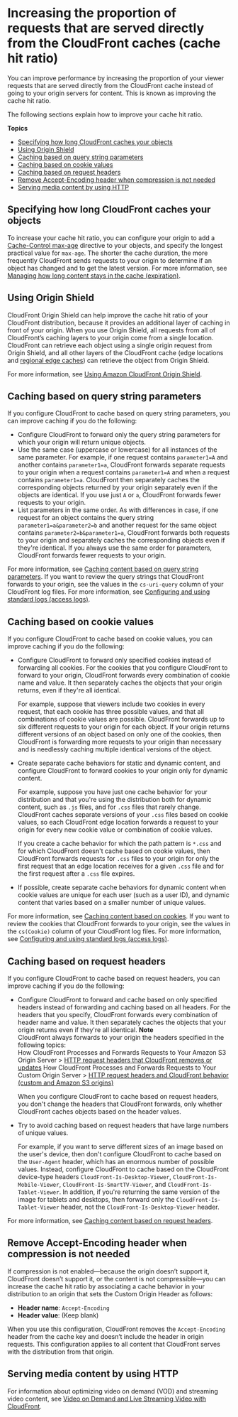 # Increasing the proportion of requests that are served directly from the CloudFront caches \(cache hit ratio\)<a name="cache-hit-ratio"></a>

You can improve performance by increasing the proportion of your viewer requests that are served directly from the CloudFront cache instead of going to your origin servers for content\. This is known as improving the cache hit ratio\.

The following sections explain how to improve your cache hit ratio\.

**Topics**
+ [Specifying how long CloudFront caches your objects](#cache-hit-ratio-duration)
+ [Using Origin Shield](#cache-hit-ratio-use-origin-shield)
+ [Caching based on query string parameters](#cache-hit-ratio-query-string-parameters)
+ [Caching based on cookie values](#cache-hit-ratio-cookies)
+ [Caching based on request headers](#cache-hit-ratio-request-headers)
+ [Remove Accept\-Encoding header when compression is not needed](#cache-hit-ratio-remove-accept-encoding)
+ [Serving media content by using HTTP](#cache-hit-ratio-http-streaming)

## Specifying how long CloudFront caches your objects<a name="cache-hit-ratio-duration"></a>

To increase your cache hit ratio, you can configure your origin to add a [Cache\-Control max\-age](https://developer.mozilla.org/en-US/docs/Web/HTTP/Headers/Cache-Control) directive to your objects, and specify the longest practical value for `max-age`\. The shorter the cache duration, the more frequently CloudFront sends requests to your origin to determine if an object has changed and to get the latest version\. For more information, see [Managing how long content stays in the cache \(expiration\)](Expiration.md)\.

## Using Origin Shield<a name="cache-hit-ratio-use-origin-shield"></a>

CloudFront Origin Shield can help improve the cache hit ratio of your CloudFront distribution, because it provides an additional layer of caching in front of your origin\. When you use Origin Shield, all requests from all of CloudFront’s caching layers to your origin come from a single location\. CloudFront can retrieve each object using a single origin request from Origin Shield, and all other layers of the CloudFront cache \(edge locations and [regional edge caches](HowCloudFrontWorks.md#CloudFrontRegionaledgecaches)\) can retrieve the object from Origin Shield\.

For more information, see [Using Amazon CloudFront Origin Shield](origin-shield.md)\.

## Caching based on query string parameters<a name="cache-hit-ratio-query-string-parameters"></a>

If you configure CloudFront to cache based on query string parameters, you can improve caching if you do the following:
+ Configure CloudFront to forward only the query string parameters for which your origin will return unique objects\.
+ Use the same case \(uppercase or lowercase\) for all instances of the same parameter\. For example, if one request contains `parameter1=A` and another contains `parameter1=a`, CloudFront forwards separate requests to your origin when a request contains `parameter1=A` and when a request contains `parameter1=a`\. CloudFront then separately caches the corresponding objects returned by your origin separately even if the objects are identical\. If you use just `A` or `a`, CloudFront forwards fewer requests to your origin\.
+ List parameters in the same order\. As with differences in case, if one request for an object contains the query string `parameter1=a&parameter2=b` and another request for the same object contains `parameter2=b&parameter1=a`, CloudFront forwards both requests to your origin and separately caches the corresponding objects even if they're identical\. If you always use the same order for parameters, CloudFront forwards fewer requests to your origin\.

For more information, see [Caching content based on query string parameters](QueryStringParameters.md)\. If you want to review the query strings that CloudFront forwards to your origin, see the values in the `cs-uri-query` column of your CloudFront log files\. For more information, see [Configuring and using standard logs \(access logs\)](AccessLogs.md)\.

## Caching based on cookie values<a name="cache-hit-ratio-cookies"></a>

If you configure CloudFront to cache based on cookie values, you can improve caching if you do the following:
+ Configure CloudFront to forward only specified cookies instead of forwarding all cookies\. For the cookies that you configure CloudFront to forward to your origin, CloudFront forwards every combination of cookie name and value\. It then separately caches the objects that your origin returns, even if they're all identical\.

  For example, suppose that viewers include two cookies in every request, that each cookie has three possible values, and that all combinations of cookie values are possible\. CloudFront forwards up to six different requests to your origin for each object\. If your origin returns different versions of an object based on only one of the cookies, then CloudFront is forwarding more requests to your origin than necessary and is needlessly caching multiple identical versions of the object\.
+ Create separate cache behaviors for static and dynamic content, and configure CloudFront to forward cookies to your origin only for dynamic content\.

  For example, suppose you have just one cache behavior for your distribution and that you're using the distribution both for dynamic content, such as `.js` files, and for `.css` files that rarely change\. CloudFront caches separate versions of your `.css` files based on cookie values, so each CloudFront edge location forwards a request to your origin for every new cookie value or combination of cookie values\.

  If you create a cache behavior for which the path pattern is `*.css` and for which CloudFront doesn't cache based on cookie values, then CloudFront forwards requests for `.css` files to your origin for only the first request that an edge location receives for a given `.css` file and for the first request after a `.css` file expires\.
+ If possible, create separate cache behaviors for dynamic content when cookie values are unique for each user \(such as a user ID\), and dynamic content that varies based on a smaller number of unique values\.

For more information, see [Caching content based on cookies](Cookies.md)\. If you want to review the cookies that CloudFront forwards to your origin, see the values in the `cs(Cookie)` column of your CloudFront log files\. For more information, see [Configuring and using standard logs \(access logs\)](AccessLogs.md)\.

## Caching based on request headers<a name="cache-hit-ratio-request-headers"></a>

If you configure CloudFront to cache based on request headers, you can improve caching if you do the following:
+ Configure CloudFront to forward and cache based on only specified headers instead of forwarding and caching based on all headers\. For the headers that you specify, CloudFront forwards every combination of header name and value\. It then separately caches the objects that your origin returns even if they're all identical\.
**Note**  
CloudFront always forwards to your origin the headers specified in the following topics:  
How CloudFront Processes and Forwards Requests to Your Amazon S3 Origin Server > [HTTP request headers that CloudFront removes or updates](RequestAndResponseBehaviorS3Origin.md#request-s3-removed-headers)
How CloudFront Processes and Forwards Requests to Your Custom Origin Server > [HTTP request headers and CloudFront behavior \(custom and Amazon S3 origins\)](RequestAndResponseBehaviorCustomOrigin.md#request-custom-headers-behavior)

  When you configure CloudFront to cache based on request headers, you don't change the headers that CloudFront forwards, only whether CloudFront caches objects based on the header values\.
+ Try to avoid caching based on request headers that have large numbers of unique values\.

  For example, if you want to serve different sizes of an image based on the user's device, then don't configure CloudFront to cache based on the `User-Agent` header, which has an enormous number of possible values\. Instead, configure CloudFront to cache based on the CloudFront device\-type headers `CloudFront-Is-Desktop-Viewer`, `CloudFront-Is-Mobile-Viewer`, `CloudFront-Is-SmartTV-Viewer`, and `CloudFront-Is-Tablet-Viewer`\. In addition, if you're returning the same version of the image for tablets and desktops, then forward only the `CloudFront-Is-Tablet-Viewer` header, not the `CloudFront-Is-Desktop-Viewer` header\.

For more information, see [Caching content based on request headers](header-caching.md)\.

## Remove Accept\-Encoding header when compression is not needed<a name="cache-hit-ratio-remove-accept-encoding"></a>

If compression is not enabled—because the origin doesn’t support it, CloudFront doesn’t support it, or the content is not compressible—you can increase the cache hit ratio by associating a cache behavior in your distribution to an origin that sets the Custom Origin Header as follows:
+ **Header name**: `Accept-Encoding`
+ **Header value**: \(Keep blank\)

When you use this configuration, CloudFront removes the `Accept-Encoding` header from the cache key and doesn’t include the header in origin requests\. This configuration applies to all content that CloudFront serves with the distribution from that origin\.

## Serving media content by using HTTP<a name="cache-hit-ratio-http-streaming"></a>

For information about optimizing video on demand \(VOD\) and streaming video content, see [Video on Demand and Live Streaming Video with CloudFront](on-demand-streaming-video.md)\.